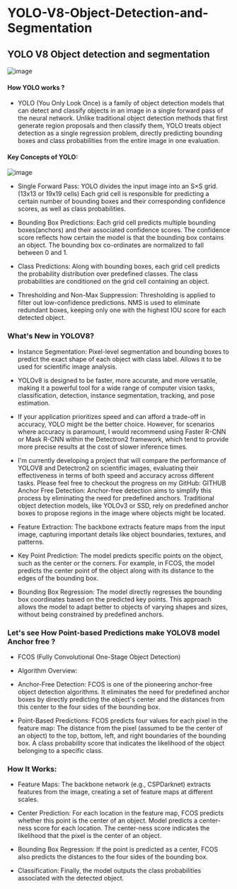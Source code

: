 # YOLO-V8-Object-Detection-and-Segmentation
YOLO V8 Object detection and segmentation
---

![image](https://github.com/user-attachments/assets/775a2b49-406b-4fbc-85c1-934c5b415ff7)

#### How YOLO works ?
- YOLO (You Only Look Once) is a family of object detection models that can detect and classify objects in an image in a single forward pass of the neural network. Unlike traditional object detection methods that first generate region proposals and then classify them, YOLO treats object detection as a single regression problem, directly predicting bounding boxes and class probabilities from the entire image in one evaluation.

#### Key Concepts of YOLO:

![image](https://github.com/user-attachments/assets/5f39939b-f183-4ec3-9ca7-32acc8cd5077)


- Single Forward Pass: YOLO divides the input image into an S×S grid. (13x13 or 19x19 cells)
Each grid cell is responsible for predicting a certain number of bounding boxes and their corresponding confidence scores, as well as class probabilities.

- Bounding Box Predictions: Each grid cell predicts multiple bounding boxes(anchors) and their associated confidence scores. The confidence score reflects how certain the model is that the bounding box contains an object. The bounding box co-ordinates are normalized to fall between 0 and 1.
  
- Class Predictions: Along with bounding boxes, each grid cell predicts the probability distribution over predefined classes. The class probabilities are conditioned on the grid cell containing an object.
  
- Thresholding and Non-Max Suppression: Thresholding is applied to filter out low-confidence predictions. NMS is used to eliminate redundant boxes, keeping only one with the highest IOU score for each detected object.

### What's New in YOLOV8?

- Instance Segmentation: Pixel-level segmentation and bounding boxes to predict the exact shape of each object with class label. Allows it to be used for scientific image analysis.

- YOLOv8 is designed to be faster, more accurate, and more versatile, making it a powerful tool for a wide range of computer vision tasks, classification, detection, instance segmentation, tracking, and pose estimation.

- If your application prioritizes speed and can afford a trade-off in accuracy, YOLO might be the better choice. However, for scenarios where accuracy is paramount, I would recommend using Faster R-CNN or Mask R-CNN within the Detectron2 framework, which tend to provide more precise results at the cost of slower inference times.

- I'm currently developing a project that will compare the performance of YOLOV8 and Detectron2 on scientific images, evaluating their effectiveness in terms of both speed and accuracy across different tasks. Please feel free to checkout the progress on my GitHub: GITHUB
Anchor Free Detection: Anchor-free detection aims to simplify this process by eliminating the need for predefined anchors. Traditional object detection models, like YOLOv3 or SSD, rely on predefined anchor boxes to propose regions in the image where objects might be located.

- Feature Extraction: The backbone extracts feature maps from the input image, capturing important details like object boundaries, textures, and patterns.

- Key Point Prediction: The model predicts specific points on the object, such as the center or the corners. For example, in FCOS, the model predicts the center point of the object along with its distance to the edges of the bounding box.

- Bounding Box Regression: The model directly regresses the bounding box coordinates based on the predicted key points. This approach allows the model to adapt better to objects of varying shapes and sizes, without being constrained by predefined anchors.

### Let's see How Point-based Predictions make YOLOV8 model Anchor free ?

- FCOS (Fully Convolutional One-Stage Object Detection)

- Algorithm Overview:

- Anchor-Free Detection: FCOS is one of the pioneering anchor-free object detection algorithms. It eliminates the need for predefined anchor boxes by directly predicting the object's center and the distances from this center to the four sides of the bounding box.

- Point-Based Predictions: FCOS predicts four values for each pixel in the feature map:
The distance from the pixel (assumed to be the center of an object) to the top, bottom, left, and right boundaries of the bounding box.
A class probability score that indicates the likelihood of the object belonging to a specific class.

### How It Works:

- Feature Maps: The backbone network (e.g., CSPDarknet) extracts features from the image, creating a set of feature maps at different scales.

- Center Prediction: For each location in the feature map, FCOS predicts whether this point is the center of an object. Model predicts a center-ness score for each location. The center-ness score indicates the likelihood that the pixel is the center of an object.

- Bounding Box Regression: If the point is predicted as a center, FCOS also predicts the distances to the four sides of the bounding box.

- Classification: Finally, the model outputs the class probabilities associated with the detected object.
